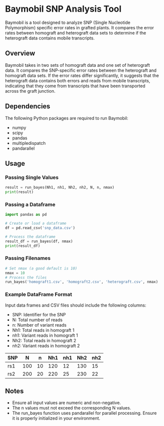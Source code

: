 # Baymobil SNP Analysis Tool

Baymobil is a tool designed to analyze SNP (Single Nucleotide Polymorphism) specific error rates in grafted plants. It compares the error rates between homograft and heterograft data sets to determine if the heterograft data contains mobile transcripts.

## Overview

Baymobil takes in two sets of homograft data and one set of heterograft data. It compares the SNP-specific error rates between the heterograft and homograft data sets. If the error rates differ significantly, it suggests that the heterograft data contains both errors and reads from mobile transcripts, indicating that they come from transcripts that have been transported across the graft junction.

## Dependencies

The following Python packages are required to run Baymobil:
- numpy
- scipy
- pandas
- multipledispatch
- pandarallel

## Usage

### Passing Single Values

```python
result = run_bayes(Nh1, nh1, Nh2, nh2, N, n, nmax)
print(result)
```

### Passing a Dataframe
```python
import pandas as pd

# Create or load a dataframe
df = pd.read_csv('snp_data.csv')

# Process the dataframe
result_df = run_bayes(df, nmax)
print(result_df)
```

### Passing Filenames
```python
# Set nmax (a good default is 10)
nmax = 10
# Process the files
run_bayes('homograft1.csv', 'homograft2.csv', 'heterograft.csv', nmax)
```

### Example DataFrame Format
Input data frames and CSV files should include the following columns:

- SNP: Identifier for the SNP
- N: Total number of reads
- n: Number of variant reads
- Nh1: Total reads in homograft 1
- nh1: Variant reads in homograft 1
- Nh2: Total reads in homograft 2
- nh2: Variant reads in homograft 2

| SNP |  N  | n  | Nh1 | nh1 | Nh2 | nh2 |
|-----|-----|----|-----|-----|-----|-----|
| rs1 | 100 | 10 | 120 | 12  | 130 | 15  |
| rs2 | 200 | 20 | 220 | 25  | 230 | 22  |

## Notes
- Ensure all input values are numeric and non-negative.
- The n values must not exceed the corresponding N values.
- The run_bayes function uses pandarallel for parallel processing. Ensure it is properly initialized in your environment.



